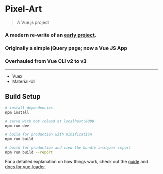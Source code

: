 # Pixel-Art
> A Vue.js project

### A modern re-write of an [early project](https://github.com/StevenJBurns/gschool-q1-pixel-art-maker).
### Originally a simple jQuery page; now a Vue JS App
### Overhauled from Vue CLI v2 to v3

---

  * Vuex 
  * Material-UI 
  

## Build Setup

``` bash
# install dependencies
npm install

# serve with hot reload at localhost:8080
npm run dev

# build for production with minification
npm run build

# build for production and view the bundle analyzer report
npm run build --report
```

For a detailed explanation on how things work, check out the [guide](http://vuejs-templates.github.io/webpack/) and [docs for vue-loader](http://vuejs.github.io/vue-loader).
